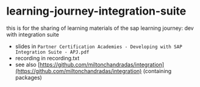 # learning-journey-integration-suite
this is for the sharing of learning materials of the sap learning journey: dev with integration suite


- slides in `Partner Certification Academies - Developing with SAP Integration Suite - APJ.pdf`
- recording in recording.txt
- see also [https://github.com/miltonchandradas/integration](https://github.com/miltonchandradas/integration) (containing packages)

